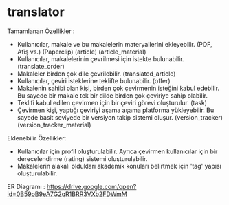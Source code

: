 # translator

Tamamlanan Özellikler :

  -  Kullanıcılar, makale ve bu makalelerin materyallerini ekleyebilir. (PDF, Afiş vs.) (Paperclip) (article) (article_material)
  -  Kullanıcılar, makalelerinin çevrilmesi için istekte bulunabilir. (translate_order)
  -  Makaleler birden çok dile çevrilebilir. (translated_article)
  -  Kullanıcılar, çeviri isteklerine teklifte bulunabilir. (offer)
  -  Makalenin sahibi olan kişi, birden çok çevirmenin isteğini kabul edebilir. Bu sayede bir makale tek bir dilde birden çok çeviriye sahip olabilir.
  -  Teklifi kabul edilen çevirmen için bir çeviri görevi oluşturulur. (task)
  -  Çevirmen kişi, yaptığı çeviriyi aşama aşama platforma yükleyebilir. Bu sayede basit seviyede bir versiyon takip sistemi oluşur. (version_tracker) (version_tracker_material)

Eklenebilir Özellikler:

  -  Kullanıcılar için profil oluşturulabilir. Ayrıca çevirmen kullanıcılar için bir derecelendirme (rating) sistemi oluşturulabilir.
  -  Makalelerin alakalı oldukları akademik konuları belirtmek için 'tag' yapısı oluşturulabilir. 
  
  
ER Diagramı : https://drive.google.com/open?id=0B59oB9eA7G2qR1BRR3VXb2FDWmM

